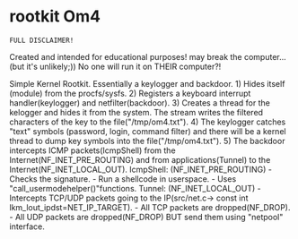 # rootkit Om4
    FULL DISCLAIMER!
Created and intended for educational purposes!
may break the computer...(but it's unlikely;))
No one will run it on THEIR computer?!

Simple Kernel Rootkit.
Essentially a keylogger and backdoor.
    1) Hides itself (module) from the procfs/sysfs.
    2) Registers a keyboard interrupt handler(keylogger) and netfilter(backdoor).
    3) Creates a thread for the kelogger and hides it from the system. The stream writes the filtered characters of the key to the file("/tmp/om4.txt"). 
    4) The keylogger catches "text" symbols (password, login, command filter) and there will be a kernel thread to dump key symbols into the file("/tmp/om4.txt").
    5) The backdoor intercepts ICMP packets(IcmpShell) from the Internet(NF_INET_PRE_ROUTING) and from applications(Tunnel) to the Internet(NF_INET_LOCAL_OUT).
        IcmpShell: (NF_INET_PRE_ROUTING)
            - Checks the signature.
            - Run a shellcode in userspace.
            - Uses "call_usermodehelper()"functions.
        Tunnel: (NF_INET_LOCAL_OUT)
            - Intercepts TCP/UDP packets going to the IP(src/net.c-> const int lkm_lout_ipdst=NET_IP_TARGET).
            - All TCP packets are dropped(NF_DROP).
            - All UDP packets are dropped(NF_DROP) BUT send them using "netpool" interface.
